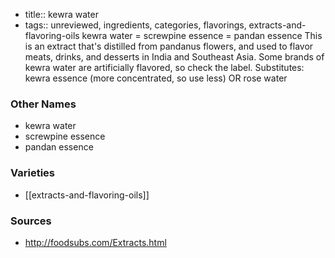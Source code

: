 - title:: kewra water
- tags:: unreviewed, ingredients, categories, flavorings, extracts-and-flavoring-oils
kewra water = screwpine essence = pandan essence This is an extract that's distilled from pandanus flowers, and used to flavor meats, drinks, and desserts in India and Southeast Asia. Some brands of kewra water are artificially flavored, so check the label. Substitutes: kewra essence (more concentrated, so use less) OR rose water

### Other Names

* kewra water
* screwpine essence
* pandan essence

### Varieties

* [[extracts-and-flavoring-oils]]

### Sources
* http://foodsubs.com/Extracts.html
